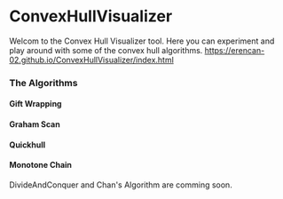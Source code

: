 # ConvexHullVisualizer
Welcom to the Convex Hull Visualizer tool. Here you can experiment and play around with some of the convex hull algorithms.
https://erencan-02.github.io/ConvexHullVisualizer/index.html


### The Algorithms
#### Gift Wrapping
#### Graham Scan
#### Quickhull
#### Monotone Chain

DivideAndConquer and Chan's Algorithm are comming soon.
